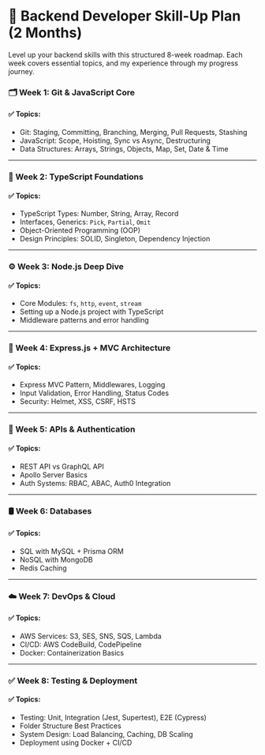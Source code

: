 # 🧠 Backend Developer Skill-Up Plan (2 Months)

Level up your backend skills with this structured 8-week roadmap. Each week covers essential topics, and my experience through my progress journey.

### 🗂️ Week 1: Git & JavaScript Core

#### ✅ Topics:
- Git: Staging, Committing, Branching, Merging, Pull Requests, Stashing
- JavaScript: Scope, Hoisting, Sync vs Async, Destructuring
- Data Structures: Arrays, Strings, Objects, Map, Set, Date & Time

---

### 🧰 Week 2: TypeScript Foundations

#### ✅ Topics:
- TypeScript Types: Number, String, Array, Record
- Interfaces, Generics: `Pick`, `Partial`, `Omit`
- Object-Oriented Programming (OOP)
- Design Principles: SOLID, Singleton, Dependency Injection

---

### ⚙️ Week 3: Node.js Deep Dive

#### ✅ Topics:
- Core Modules: `fs`, `http`, `event`, `stream`
- Setting up a Node.js project with TypeScript
- Middleware patterns and error handling

---

### 🚏 Week 4: Express.js + MVC Architecture

#### ✅ Topics:
- Express MVC Pattern, Middlewares, Logging
- Input Validation, Error Handling, Status Codes
- Security: Helmet, XSS, CSRF, HSTS

---

### 🔐 Week 5: APIs & Authentication

#### ✅ Topics:
- REST API vs GraphQL API
- Apollo Server Basics
- Auth Systems: RBAC, ABAC, Auth0 Integration
---

### 🛢️ Week 6: Databases

#### ✅ Topics:
- SQL with MySQL + Prisma ORM
- NoSQL with MongoDB
- Redis Caching

---

### ☁️ Week 7: DevOps & Cloud

#### ✅ Topics:
- AWS Services: S3, SES, SNS, SQS, Lambda
- CI/CD: AWS CodeBuild, CodePipeline
- Docker: Containerization Basics

---

### ✅ Week 8: Testing & Deployment

#### ✅ Topics:
- Testing: Unit, Integration (Jest, Supertest), E2E (Cypress)
- Folder Structure Best Practices
- System Design: Load Balancing, Caching, DB Scaling
- Deployment using Docker + CI/CD

